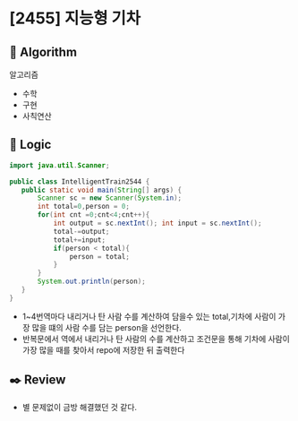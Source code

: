 # [2455] 지능형 기차

## :pushpin: **Algorithm**

알고리즘
- 수학
- 구현
- 사칙연산
## :round_pushpin: **Logic**

 ```java
import java.util.Scanner;

public class IntelligentTrain2544 {
    public static void main(String[] args) {
        Scanner sc = new Scanner(System.in);
        int total=0,person = 0;
        for(int cnt =0;cnt<4;cnt++){
            int output = sc.nextInt(); int input = sc.nextInt();
            total-=output;
            total+=input;
            if(person < total){
                person = total;
            }
        }
        System.out.println(person);
    }
}
 ```

- 1~4번역마다 내리거나 탄 사람 수를 계산하여 담을수 있는 total,기차에 사람이 가장 많을 떄의 사람 수를 담는 person을 선언한다.
- 반복문에서 역에서 내리거나 탄 사람의 수를 계산하고 조건문을 통해 기차에 사람이 가장 많을 때를 찾아서 repo에 저장한 뒤 출력한다
## :black_nib: **Review**

- 별 문제없이 금방 해결했던 것 같다.